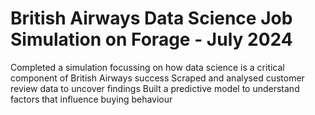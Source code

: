 # British Airways Data Science Job Simulation on Forage - July 2024

Completed a simulation focussing on how data science is a critical component of British Airways success
Scraped and analysed customer review data to uncover findings
Built a predictive model to understand factors that influence buying behaviour